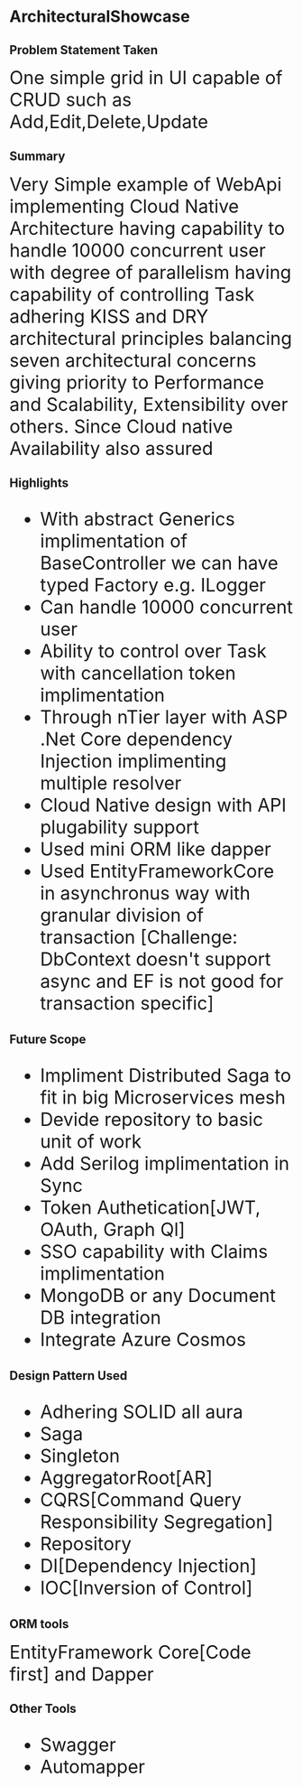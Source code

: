 # ArchitecturalShowcase
<h2>Problem Statement Taken</h2>
<font size="6">One simple grid in UI capable of CRUD such as Add,Edit,Delete,Update</font>
<h2>Summary</h2>
<font size="6">Very Simple example of WebApi implementing Cloud Native Architecture having capability to handle 10000 concurrent user with degree of parallelism having capability of controlling Task adhering KISS and DRY architectural principles balancing seven architectural concerns giving priority to Performance and Scalability, Extensibility over others. Since Cloud native Availability also assured</font>
<h2>Highlights</h2>
<font size="6">
 <ul>
<li>With abstract Generics implimentation of BaseController we can have typed Factory e.g. ILogger</li>
<li>Can handle 10000 concurrent user</li>
<li>Ability to control over Task with cancellation token implimentation</li>
<li>Through nTier layer with ASP .Net Core dependency Injection implimenting multiple resolver</li>
<li>Cloud Native design with API plugability support</li>
<li>Used mini ORM like dapper</li>
<li>Used EntityFrameworkCore in asynchronus way with granular division of transaction [Challenge: DbContext doesn't support async and EF is not good for transaction specific]</li>
  </ul>
 </font>
<h2>Future Scope</h2>
<font size="6">
  <ul>
<li>Impliment Distributed Saga to fit in big Microservices mesh</li>
<li>Devide repository to basic unit of work</li>
<li>Add Serilog implimentation in Sync</li>
<li>Token Authetication[JWT, OAuth, Graph Ql]</li>
<li>SSO capability with Claims implimentation</li>
<li>MongoDB or any Document DB integration</li>
<li>Integrate Azure Cosmos</li>
  </ul>
 </font>
<h2>Design Pattern Used</h2>
<font size="6">
 <ul>
 <li>Adhering SOLID all aura</li>
 <li>Saga</li>
 <li>Singleton</li>
 <li>AggregatorRoot[AR]</li>
 <li>CQRS[Command Query Responsibility Segregation]</li>
 <li>Repository</li>
 <li>DI[Dependency Injection]</li>
  <li>IOC[Inversion of Control]</li>
  </ul>
 </font>
<h2>ORM tools</h2>
<font size="6">
EntityFramework Core[Code first] and Dapper
 </font>
<h2>Other Tools</h2>
<font size="6">
<ul>
<li>Swagger</li>
<li>Automapper</li>
</ul>
</font>

